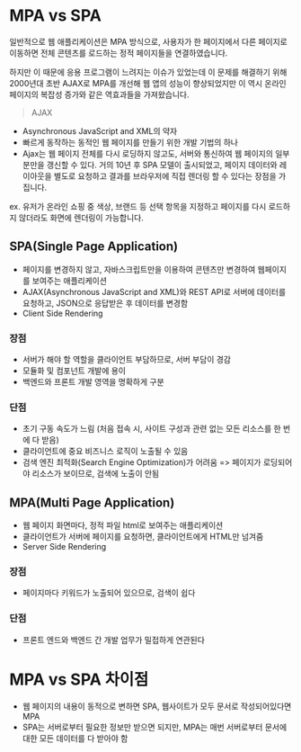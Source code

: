# MPA vs SPA

일반적으로 웹 애플리케이션은 MPA 방식으로, 사용자가 한 페이지에서 다른 페이지로 이동하면 전체 콘텐츠를 로드하는 정적 페이지들을 연결하였습니다.

하지만 이 때문에 응용 프로그램이 느려지는 이슈가 있었는데 이 문제를 해결하기 위해 2000년대 초반 AJAX로 MPA를 개선해 웹 앱의 성능이 향상되었지만 이 역시 온라인 페이지의 복잡성 증가와 같은 역효과들을 가져왔습니다.

> AJAX

- Asynchronous JavaScript and XML의 약자
- 빠르게 동작하는 동적인 웹 페이지를 만들기 위한 개발 기법의 하나
- Ajax는 웹 페이지 전체를 다시 로딩하지 않고도, 서버와 통신하여 웹 페이지의 일부분만을 갱신할 수 있다.
  거의 10년 후 SPA 모델이 출시되었고, 페이지 데이터와 레이아웃을 별도로 요청하고 결과를 브라우저에 직접 렌더링 할 수 있다는 장점을 가집니다.

ex. 유저가 온라인 쇼핑 중 색상, 브랜드 등 선택 항목을 지정하고 페이지를 다시 로드하지 않더라도 화면에 렌더링이 가능합니다.

## **SPA(Single Page Application)**

- 페이지를 변경하지 않고, 자바스크립트만을 이용하여 콘텐츠만 변경하여 웹페이지를 보여주는 애플리케이션
- AJAX(Asynchronous JavaScript and XML)와 REST API로 서버에 데이터를 요청하고, JSON으로 응답받은 후 데이터를 변경함
- Client Side Rendering

### **장점**

- 서버가 해야 할 역할을 클라이언트 부담하므로, 서버 부담이 경감
- 모듈화 및 컴포넌트 개발에 용이
- 백엔드와 프론트 개발 영역을 명확하게 구분

### **단점**

- 초기 구동 속도가 느림 (처음 접속 시, 사이트 구성과 관련 없는 모든 리소스를 한 번에 다 받음)
- 클라이언트에 중요 비즈니스 로직이 노출될 수 있음
- 검색 엔진 최적화(Search Engine Optimization)가 어려움 => 페이지가 로딩되어야 리소스가 보이므로, 검색에 노출이 안됨

## **MPA(Multi Page Application)**

- 웹 페이지 화면마다, 정적 파일 html로 보여주는 애플리케이션
- 클라이언트가 서버에 페이지를 요청하면, 클라이언트에게 HTML만 넘겨줌
- Server Side Rendering

### **장점**

- 페이지마다 키워드가 노출되어 있으므로, 검색이 쉽다

### **단점**

- 프론트 엔드와 백엔드 간 개발 업무가 밀접하게 연관된다

# **MPA vs SPA 차이점**

- 웹 페이지의 내용이 동적으로 변하면 SPA, 웹사이트가 모두 문서로 작성되어있다면 MPA
- SPA는 서버로부터 필요한 정보만 받으면 되지만, MPA는 매번 서버로부터 문서에 대한 모든 데이터를 다 받아야 함
